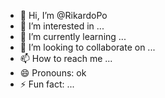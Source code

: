 - 👋 Hi, I’m @RikardoPo
- 👀 I’m interested in ...
- 🌱 I’m currently learning ...
- 💞️ I’m looking to collaborate on ...
- 📫 How to reach me ...
- 😄 Pronouns: ok
- ⚡ Fun fact: ...

<!---
RikardoPo/RikardoPo is a ✨ special ✨ repository because its `README.md` (this file) appears on your GitHub profile.
You can click the Preview link to take a look at your changes.
--->
